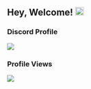 ## Hey, Welcome! <img src="https://user-images.githubusercontent.com/74038190/226127923-0e8b7792-7b3c-462b-951b-63c96ba1a5af.gif" width="20">
### Discord Profile
[![](https://lanyard-profile-readme.vercel.app/api/690634258691391589)](https://discord.com/users/690634258691391589)
### Profile Views
![](https://komarev.com/ghpvc/?username=memte&color=c50808)
